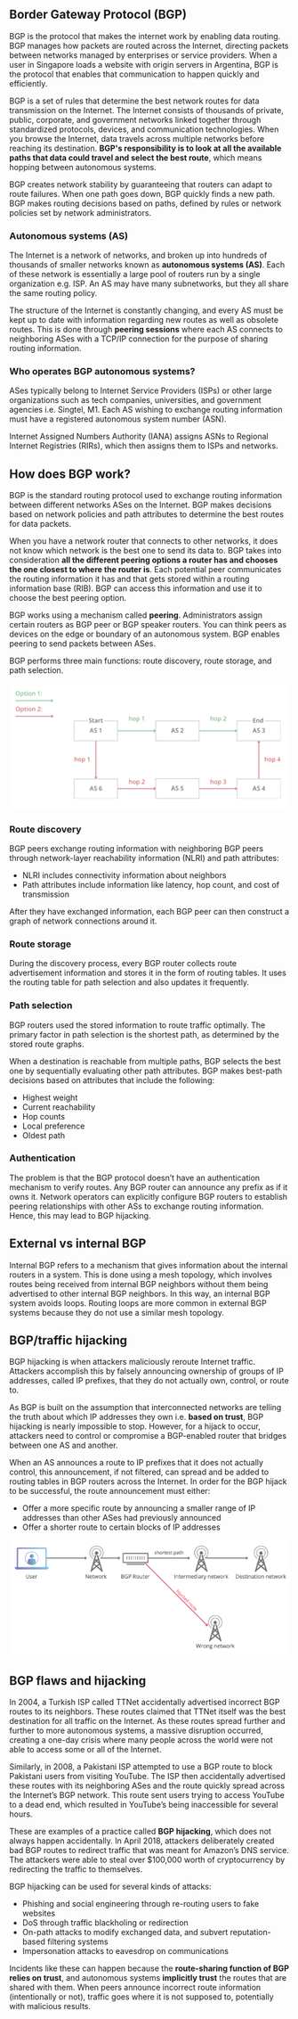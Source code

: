 ## Border Gateway Protocol (BGP)

BGP is the protocol that makes the internet work by enabling data routing. BGP manages how packets are routed across the Internet, directing packets between networks managed by enterprises or service providers. When a user in Singapore loads a website with origin servers in Argentina, BGP is the protocol that enables that communication to happen quickly and efficiently.

BGP is a set of rules that determine the best network routes for data transmission on the Internet. The Internet consists of thousands of private, public, corporate, and government networks linked together through standardized protocols, devices, and communication technologies. When you browse the Internet, data travels across multiple networks before reaching its destination. **BGP's responsibility is to look at all the available paths that data could travel and select the best route**, which means hopping between autonomous systems.

BGP creates network stability by guaranteeing that routers can adapt to route failures. When one path goes down, BGP quickly finds a new path. BGP makes routing decisions based on paths, defined by rules or network policies set by network administrators.

### Autonomous systems (AS)

The Internet is a network of networks, and broken up into hundreds of thousands of smaller networks known as **autonomous systems (AS)**. Each of these network is essentially a large pool of routers run by a single organization e.g. ISP. An AS may have many subnetworks, but they all share the same routing policy.

The structure of the Internet is constantly changing, and every AS must be kept up to date with information regarding new routes as well as obsolete routes. This is done through **peering sessions** where each AS connects to neighboring ASes with a TCP/IP connection for the purpose of sharing routing information.

### Who operates BGP autonomous systems?

ASes typically belong to Internet Service Providers (ISPs) or other large organizations such as tech companies, universities, and government agencies i.e. Singtel, M1. Each AS wishing to exchange routing information must have a registered autonomous system number (ASN).

Internet Assigned Numbers Authority (IANA) assigns ASNs to Regional Internet Registries (RIRs), which then assigns them to ISPs and networks.

## How does BGP work?

BGP is the standard routing protocol used to exchange routing information between different networks ASes on the Internet. BGP makes decisions based on network policies and path attributes to determine the best routes for data packets.

When you have a network router that connects to other networks, it does not know which network is the best one to send its data to. BGP takes into consideration **all the different peering options a router has and chooses the one closest to where the router is**. Each potential peer communicates the routing information it has and that gets stored within a routing information base (RIB). BGP can access this information and use it to choose the best peering option.

BGP works using a mechanism called **peering**. Administrators assign certain routers as BGP peer or BGP speaker routers. You can think peers as devices on the edge or boundary of an autonomous system. BGP enables peering to send packets between ASes.

BGP performs three main functions: route discovery, route storage, and path selection.

<img src="../assets/BGP-hopping.png">

### Route discovery

BGP peers exchange routing information with neighboring BGP peers through network-layer reachability information (NLRI) and path attributes:

- NLRI includes connectivity information about neighbors
- Path attributes include information like latency, hop count, and cost of transmission

After they have exchanged information, each BGP peer can then construct a graph of network connections around it.

### Route storage

During the discovery process, every BGP router collects route advertisement information and stores it in the form of routing tables. It uses the routing table for path selection and also updates it frequently.

### Path selection

BGP routers used the stored information to route traffic optimally. The primary factor in path selection is the shortest path, as determined by the stored route graphs.

When a destination is reachable from multiple paths, BGP selects the best one by sequentially evaluating other path attributes. BGP makes best-path decisions based on attributes that include the following:

- Highest weight
- Current reachability
- Hop counts
- Local preference
- Oldest path

### Authentication

The problem is that the BGP protocol doesn’t have an authentication mechanism to verify routes. Any BGP router can announce any prefix as if it owns it. Network operators can explicitly configure BGP routers to establish peering relationships with other ASs to exchange routing information. Hence, this may lead to BGP hijacking.

## External vs internal BGP

Internal BGP refers to a mechanism that gives information about the internal routers in a system. This is done using a mesh topology, which involves routes being received from internal BGP neighbors without them being advertised to other internal BGP neighbors. In this way, an internal BGP system avoids loops. Routing loops are more common in external BGP systems because they do not use a similar mesh topology.

## BGP/traffic hijacking

BGP hijacking is when attackers maliciously reroute Internet traffic. Attackers accomplish this by falsely announcing ownership of groups of IP addresses, called IP prefixes, that they do not actually own, control, or route to.

As BGP is built on the assumption that interconnected networks are telling the truth about which IP addresses they own i.e. **based on trust**, BGP hijacking is nearly impossible to stop. However, for a hijack to occur, attackers need to control or compromise a BGP-enabled router that bridges between one AS and another.

When an AS announces a route to IP prefixes that it does not actually control, this announcement, if not filtered, can spread and be added to routing tables in BGP routers across the Internet. In order for the BGP hijack to be successful, the route announcement must either:

- Offer a more specific route by announcing a smaller range of IP addresses than other ASes had previously announced
- Offer a shorter route to certain blocks of IP addresses

<img src="../assets/BGP-hijacking.png">

## BGP flaws and hijacking

In 2004, a Turkish ISP called TTNet accidentally advertised incorrect BGP routes to its neighbors. These routes claimed that TTNet itself was the best destination for all traffic on the Internet. As these routes spread further and further to more autonomous systems, a massive disruption occurred, creating a one-day crisis where many people across the world were not able to access some or all of the Internet.

Similarly, in 2008, a Pakistani ISP attempted to use a BGP route to block Pakistani users from visiting YouTube. The ISP then accidentally advertised these routes with its neighboring ASes and the route quickly spread across the Internet’s BGP network. This route sent users trying to access YouTube to a dead end, which resulted in YouTube’s being inaccessible for several hours.

These are examples of a practice called **BGP hijacking**, which does not always happen accidentally. In April 2018, attackers deliberately created bad BGP routes to redirect traffic that was meant for Amazon’s DNS service. The attackers were able to steal over $100,000 worth of cryptocurrency by redirecting the traffic to themselves.

BGP hijacking can be used for several kinds of attacks:

- Phishing and social engineering through re-routing users to fake websites
- DoS through traffic blackholing or redirection
- On-path attacks to modify exchanged data, and subvert reputation-based filtering systems
- Impersonation attacks to eavesdrop on communications

Incidents like these can happen because the **route-sharing function of BGP relies on trust**, and autonomous systems **implicitly trust** the routes that are shared with them. When peers announce incorrect route information (intentionally or not), traffic goes where it is not supposed to, potentially with malicious results.
